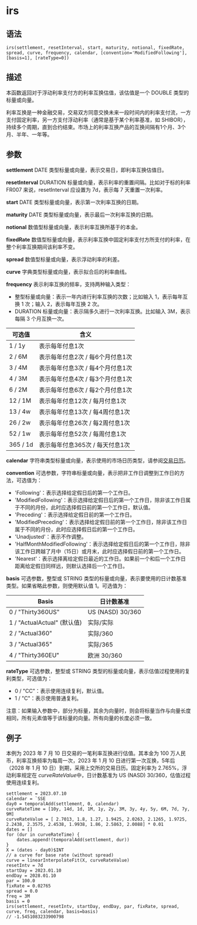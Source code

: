 # irs

## 语法

```
irs(settlement, resetInterval, start, maturity, notional, fixedRate, spread, curve, frequency, calendar, [convention='ModifiedFollowing'], [basis=1], [rateType=0])
```

## 描述

本函数返回对于浮动利率支付方的利率互换估值，该估值是一个 DOUBLE 类型的标量或向量。

利率互换是一种金融交易，交易双方同意交换未来一段时间内的利率支付流，一方支付固定利率，另一方支付浮动利率（通常是基于某个利率基准，如
SHIBOR），持续多个周期，直到合约结束。市场上的利率互换产品的互换间隔有1个月、3个月、半年、一年等。

## 参数

**settlement** DATE 类型标量或向量，表示交易日，即利率互换估值日。

**resetInterval** DURATION 标量或向量，表示利率的重置间隔。比如对于标的利率 FR007 来说，resetInterval 应设置为
7d，表示每 7 天重置一次利率。

**start** DATE 类型标量或向量，表示第一次利率互换的日期。

**maturity** DATE 类型标量或向量，表示最后一次利率互换的日期。

**notional** 数值型标量或向量，表示利率互换所基于的本金。

**fixedRate** 数值型标量或向量，表示利率互换中固定利率支付方所支付的利率，在整个利率互换期间该利率不变。

**spread** 数值型标量或向量，表示浮动利率的利差。

**curve** 字典类型标量或向量，表示拟合后的利率曲线。

**frequency** 表示利率互换的频率，支持两种输入类型：

* 整型标量或向量：表示一年内进行利率互换的次数；比如输入 1，表示每年互换 1 次；输入 2，表示每年互换 2 次。
* DURATION 标量或向量：表示隔多久进行一次利率互换。比如输入 3M，表示每隔 3 个月互换一次。

| 可选值 | 含义 |
| --- | --- |
| 1 / 1y | 表示每年付息1次 |
| 2 / 6M | 表示每年付息2次 / 每6个月付息1次 |
| 3 / 4M | 表示每年付息3次 / 每4个月付息1次 |
| 4 / 3M | 表示每年付息4次 / 每3个月付息1次 |
| 6 / 2M | 表示每年付息6次 / 每2个月付息1次 |
| 12 / 1M | 表示每年付息12次 / 每月付息1次 |
| 13 / 4w | 表示每年付息13次 / 每4周付息1次 |
| 26 / 2w | 表示每年付息26次 / 每2周付息1次 |
| 52 / 1w | 表示每年付息52次 / 每周付息1次 |
| 365 / 1d | 表示每年付息365次 / 每天付息1次 |

**calendar** 字符串类型标量或向量，表示使用的市场日历类型，请参阅[交易日历](../../modules/MarketHoliday/mkt_calendar.html#11-%E6%9F%A5%E8%AF%A2%E4%BA%A4%E6%98%93%E6%97%A5%E5%8E%86-getmarketcalendar)。

**convention** 可选参数，字符串标量或向量，表示把非工作日调整到工作日的方法，可选值为：

* 'Following'：表示选择给定假日后的第一个工作日。
* 'ModifiedFollowing'：表示选择给定假日后的第一个工作日，除非该工作日属于不同的月份，此时应选择假日前的第一个工作日，默认值。
* 'Preceding'：表示选择给定假日前的第一个工作日。
* 'ModifiedPreceding'：表示选择给定假日前的第一个工作日，除非该工作日属于不同的月份，此时应选择假日后的第一个工作日。
* 'Unadjusted'：表示不作调整。
* 'HalfMonthModifiedFollowing'：表示选择给定假日后的第一个工作日，除非该工作日跨越了月中（15日）或月末，此时应选择假日前的第一个工作日。
* 'Nearest'：表示选择离给定假日最近的工作日。如果前一个和后一个工作日距离给定假日同样远，则默认选择后一个工作日。

**basis** 可选参数，整型或 STRING 类型的标量或向量，表示要使用的日计数基准类型。如果省略此参数，则使用默认值 1。可选值为：

| Basis | 日计数基准 |
| --- | --- |
| 0 / "Thirty360US" | US (NASD) 30/360 |
| 1 / "ActualActual" (默认值) | 实际/实际 |
| 2 / "Actual360" | 实际/360 |
| 3 / "Actual365" | 实际/365 |
| 4 / "Thirty360EU" | 欧洲 30/360 |

**rateType** 可选参数，整型或 STRING 类型的标量或向量，表示估值过程使用的复利类型，可选值为：

* 0 / "CC"：表示使用连续复利，默认值。
* 1 / "C"：表示使用普通复利。

注意：如果输入参数中，部分为标量，其余为向量时，则会将标量当作与向量长度相同，所有元素值等于该标量的向量。所有向量的长度必须一致。

## 例子

本例为 2023 年 7 月 10 日交易的一笔利率互换进行估值。其本金为 100 万人民币，利率互换频率为每周一次，2023 年 1 月 10
日进行第一次互换，5年后（2028 年 1 月 10 日）到期，采用上交所的交易日历。固定利率为 2.765%，浮动利率规定在
*curveRateValue*中，日计数基准为 US (NASD)
30/360，估值过程使用连续复利。

```
settlement = 2023.07.10
calendar = `SSE
day0 = temporalAdd(settlement, 0, calendar)
curveRateTime = [10y, 14d, 1d, 1M, 1y, 2y, 3M, 3y, 4y, 5y, 6M, 7d, 7y, 9M]
curveRateValue = [ 2.7013, 1.8, 1.27, 1.9425, 2.0263, 2.1265, 1.9725, 2.2438, 2.3575, 2.4538, 1.9938, 1.86, 2.5863, 2.0088] * 0.01
dates = []
for (dur in curveRateTime) {
	dates.append!(temporalAdd(settlement, dur))
}
X = (dates - day0)$INT
// a curve for base rate (without spread)
curve = linearInterpolateFit(X, curveRateValue)
resetIntv = 7d
startDay = 2023.01.10
endDay = 2028.01.10
par = 100.0
fixRate = 0.02765
spread = 0.0
freq = 3M
basis = 0
irs(settlement, resetIntv, startDay, endDay, par, fixRate, spread, curve, freq, calendar, basis=basis)
// -1.5451083233900798
```

